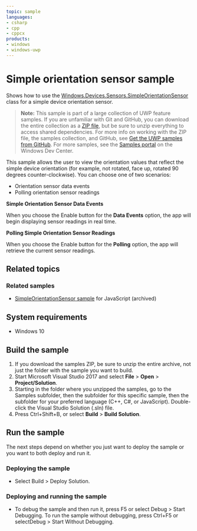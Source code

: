 ```yaml
---
topic: sample
languages:
- csharp
- cpp
- cppcx
products:
- windows
- windows-uwp
---
```


<!---
  category: DevicesSensorsAndPower
  samplefwlink: http://go.microsoft.com/fwlink/p/?LinkId=620603
--->

# Simple orientation sensor sample

Shows how to use the [Windows.Devices.Sensors.SimpleOrientationSensor](https://msdn.microsoft.com/library/windows/apps/windows.devices.sensors.simpleorientationsensor.aspx) 
class for a simple device orientation sensor.

> **Note:** This sample is part of a large collection of UWP feature samples. 
> If you are unfamiliar with Git and GitHub, you can download the entire collection as a 
> [ZIP file](https://github.com/Microsoft/Windows-universal-samples/archive/master.zip), but be 
> sure to unzip everything to access shared dependencies. For more info on working with the ZIP file, 
> the samples collection, and GitHub, see [Get the UWP samples from GitHub](https://aka.ms/ovu2uq). 
> For more samples, see the [Samples portal](https://aka.ms/winsamples) on the Windows Dev Center. 

This sample allows the user to view the orientation values that reflect the simple device orientation (for example, not rotated, face up, rotated 90 degrees counter-clockwise). 
You can choose one of two scenarios:

-   Orientation sensor data events
-   Polling orientation sensor readings

**Simple Orientation Sensor Data Events**

When you choose the Enable button for the **Data Events** option, the app will begin displaying sensor readings in real time.

**Polling Simple Orientation Sensor Readings**

When you choose the Enable button for the **Polling** option, the app will retrieve the current sensor readings.

## Related topics

### Related samples

* [SimpleOrientationSensor sample](/archived/SimpleOrientationSensor/) for JavaScript (archived)

## System requirements

* Windows 10

## Build the sample

1. If you download the samples ZIP, be sure to unzip the entire archive, not just the folder with the sample you want to build. 
2. Start Microsoft Visual Studio 2017 and select **File** \> **Open** \> **Project/Solution**.
3. Starting in the folder where you unzipped the samples, go to the Samples subfolder, then the subfolder for this specific sample, then the subfolder for your preferred language (C++, C#, or JavaScript). Double-click the Visual Studio Solution (.sln) file.
4. Press Ctrl+Shift+B, or select **Build** \> **Build Solution**.

## Run the sample

The next steps depend on whether you just want to deploy the sample or you want to both deploy and run it.

### Deploying the sample

- Select Build > Deploy Solution. 

### Deploying and running the sample

- To debug the sample and then run it, press F5 or select Debug >  Start Debugging. To run the sample without debugging, press Ctrl+F5 or selectDebug > Start Without Debugging. 

